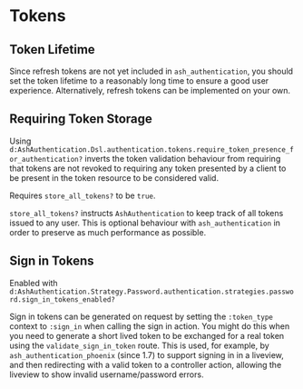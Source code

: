 # Tokens

## Token Lifetime

Since refresh tokens are not yet included in `ash_authentication`, you should set the token lifetime to a reasonably long time to ensure a good user experience. Alternatively, refresh tokens can be implemented on your own.

## Requiring Token Storage

Using `d:AshAuthentication.Dsl.authentication.tokens.require_token_presence_for_authentication?` inverts the token validation behaviour from requiring that tokens are not revoked to requiring any token presented by a client to be present in the token resource to be considered valid.

Requires `store_all_tokens?` to be `true`.

`store_all_tokens?` instructs `AshAuthentication` to keep track of all tokens issued to any user. This is optional behaviour with `ash_authentication` in order to preserve as much performance as possible.

## Sign in Tokens

Enabled with `d:AshAuthentication.Strategy.Password.authentication.strategies.password.sign_in_tokens_enabled?`

Sign in tokens can be generated on request by setting the `:token_type` context to `:sign_in` when calling the sign in action. You might do this when you need to generate a short lived token to be exchanged for a real token using the `validate_sign_in_token` route. This is used, for example, by `ash_authentication_phoenix` (since 1.7) to support signing in in a liveview, and then redirecting with a valid token to a controller action, allowing the liveview to show invalid username/password errors.
